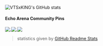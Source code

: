 ![VTSxKING's GitHub stats](https://github-readme-stats.vercel.app/api?username=vtsxking&count_private=true&theme=dark)

#### Echo Arena Community Pins
<a href="https://github.com/NtsFranz/CommunityCommunityKit">
  <img align="center" src="https://github-readme-stats.vercel.app/api/pin/?username=NtsFranz&repo=CommunityCommunityKit&show_owner=true&theme=dark" />
</a>
<a href="https://github.com/NtsFranz/Spark">
  <img align="center" src="https://github-readme-stats.vercel.app/api/pin/?username=NtsFranz&repo=Spark&show_owner=true&theme=dark" />
</a>
<a href="https://github.com/Ajedi32/echovr_api_docs">
  <img align="center" src="https://github-readme-stats.vercel.app/api/pin/?username=Ajedi32&repo=echovr_api_docs&show_owner=true&theme=dark" />
</a>

> statistics given by [GitHub Readme Stats](https://github.com/anuraghazra/github-readme-stats)